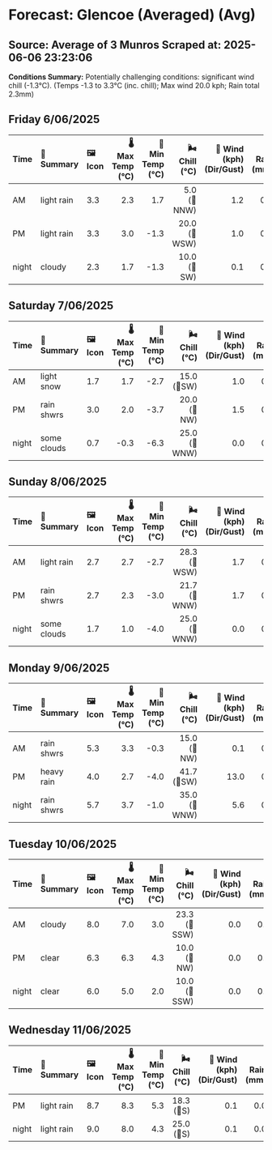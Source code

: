 # Forecast: Glencoe (Averaged) (Avg)
**Source:** Average of 3 Munros
**Scraped at:** 2025-06-06 23:23:06
---

**Conditions Summary:** Potentially challenging conditions: significant wind chill (-1.3°C). (Temps -1.3 to 3.3°C (inc. chill); Max wind 20.0 kph; Rain total 2.3mm)

## Friday 6/06/2025
| **Time** | **📝 Summary** | **🖼️ Icon** | **🌡️ Max Temp (°C)** | **🥶 Min Temp (°C)** | **🌬️ Chill (°C)** | **💨 Wind (kph) (Dir/Gust)** | **💧 Rain (mm)** | **❄️ Snow (cm)** | **☁️ Cloud Base (m)** | **🧊 Freezing Lvl (m)** |
|:------- |:------- |:----- |--------------: |-------------: |-----------: |---------------------: |---------: |----------: |---------------: |----------------: |
| AM      | light rain | 3.3 | 2.3 | 1.7 | 5.0<br>(🧭NNW) | 1.2 | 0.0 | 1350 | 1400 |
| PM      | light rain | 3.3 | 3.0 | -1.3 | 20.0<br>(🧭WSW) | 1.0 | 0.0 | 666.7 | 1500 |
| night   | cloudy | 2.3 | 1.7 | -1.3 | 10.0<br>(🧭SW) | 0.1 | 0.0 | 1383.3 | 1416.7 |

## Saturday 7/06/2025
| **Time** | **📝 Summary** | **🖼️ Icon** | **🌡️ Max Temp (°C)** | **🥶 Min Temp (°C)** | **🌬️ Chill (°C)** | **💨 Wind (kph) (Dir/Gust)** | **💧 Rain (mm)** | **❄️ Snow (cm)** | **☁️ Cloud Base (m)** | **🧊 Freezing Lvl (m)** |
|:------- |:------- |:----- |--------------: |-------------: |-----------: |---------------------: |---------: |----------: |---------------: |----------------: |
| AM      | light snow | 1.7 | 1.7 | -2.7 | 15.0<br>(🧭SW) | 1.0 | 0.3 | 633.3 | 1266.7 |
| PM      | rain shwrs | 3.0 | 2.0 | -3.7 | 20.0<br>(🧭NW) | 1.5 | 0.0 | 716.7 | 1466.7 |
| night   | some clouds | 0.7 | -0.3 | -6.3 | 25.0<br>(🧭WNW) | 0.0 | 0.0 | 750 | 1016.7 |

## Sunday 8/06/2025
| **Time** | **📝 Summary** | **🖼️ Icon** | **🌡️ Max Temp (°C)** | **🥶 Min Temp (°C)** | **🌬️ Chill (°C)** | **💨 Wind (kph) (Dir/Gust)** | **💧 Rain (mm)** | **❄️ Snow (cm)** | **☁️ Cloud Base (m)** | **🧊 Freezing Lvl (m)** |
|:------- |:------- |:----- |--------------: |-------------: |-----------: |---------------------: |---------: |----------: |---------------: |----------------: |
| AM      | light rain | 2.7 | 2.7 | -2.7 | 28.3<br>(🧭WSW) | 1.7 | 0.0 | 616.7 | 1450 |
| PM      | rain shwrs | 2.7 | 2.3 | -3.0 | 21.7<br>(🧭WNW) | 1.7 | 0.0 | 333.3 | 1450 |
| night   | some clouds | 1.7 | 1.0 | -4.0 | 25.0<br>(🧭WNW) | 0.0 | 0.0 | 866.7 | 1300 |

## Monday 9/06/2025
| **Time** | **📝 Summary** | **🖼️ Icon** | **🌡️ Max Temp (°C)** | **🥶 Min Temp (°C)** | **🌬️ Chill (°C)** | **💨 Wind (kph) (Dir/Gust)** | **💧 Rain (mm)** | **❄️ Snow (cm)** | **☁️ Cloud Base (m)** | **🧊 Freezing Lvl (m)** |
|:------- |:------- |:----- |--------------: |-------------: |-----------: |---------------------: |---------: |----------: |---------------: |----------------: |
| AM      | rain shwrs | 5.3 | 3.3 | -0.3 | 15.0<br>(🧭NW) | 0.1 | 0.0 | 700 | 1450 |
| PM      | heavy rain | 4.0 | 2.7 | -4.0 | 41.7<br>(🧭SW) | 13.0 | 0.0 | 300 | 1450 |
| night   | rain shwrs | 5.7 | 3.7 | -1.0 | 35.0<br>(🧭WNW) | 5.6 | 0.0 | 266.7 | 2416.7 |

## Tuesday 10/06/2025
| **Time** | **📝 Summary** | **🖼️ Icon** | **🌡️ Max Temp (°C)** | **🥶 Min Temp (°C)** | **🌬️ Chill (°C)** | **💨 Wind (kph) (Dir/Gust)** | **💧 Rain (mm)** | **❄️ Snow (cm)** | **☁️ Cloud Base (m)** | **🧊 Freezing Lvl (m)** |
|:------- |:------- |:----- |--------------: |-------------: |-----------: |---------------------: |---------: |----------: |---------------: |----------------: |
| AM      | cloudy | 8.0 | 7.0 | 3.0 | 23.3<br>(🧭SSW) | 0.0 | 0.0 | 800 | 3216.7 |
| PM      | clear | 6.3 | 6.3 | 4.3 | 10.0<br>(🧭NW) | 0.0 | 0.0 | 1566.7 | 2350 |
| night   | clear | 6.0 | 5.0 | 2.0 | 10.0<br>(🧭SSW) | 0.0 | 0.0 | 2000 | 3066.7 |

## Wednesday 11/06/2025
| **Time** | **📝 Summary** | **🖼️ Icon** | **🌡️ Max Temp (°C)** | **🥶 Min Temp (°C)** | **🌬️ Chill (°C)** | **💨 Wind (kph) (Dir/Gust)** | **💧 Rain (mm)** | **❄️ Snow (cm)** | **☁️ Cloud Base (m)** | **🧊 Freezing Lvl (m)** |
|:------- |:------- |:----- |--------------: |-------------: |-----------: |---------------------: |---------: |----------: |---------------: |----------------: |
| PM      | light rain | 8.7 | 8.3 | 5.3 | 18.3<br>(🧭S) | 0.1 | 0.0 | 683.3 | 3250 |
| night   | light rain | 9.0 | 8.0 | 4.3 | 25.0<br>(🧭S) | 0.1 | 0.0 | 1050 | 3350 |